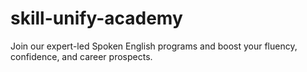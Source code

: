 # skill-unify-academy
Join our expert-led Spoken English programs and boost your fluency, confidence, and career prospects.

